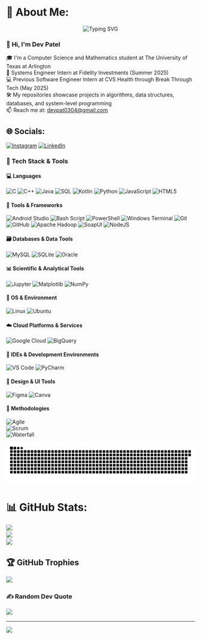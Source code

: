 # 💫 About Me:

<p align="center">
  <img src="https://readme-typing-svg.herokuapp.com?font=Fira+Code&pause=1000&color=F7F7F7&center=true&vCenter=true&width=1200&lines=Hello!+I'm+Dev+Patel!;Computer+Science+%26+Mathematics+Student+at+The+University+of+Texas+at+Arlington;Systems+Engineer+Intern+@+Fidelity+Investments;Previous+Software+Engineer+Intern+at+CVS+Health+(Break+Through+Tech);Code.+Debug.+Repeat." alt="Typing SVG" />
</p>

<h3 align="left">👋 <span style="animation: wave 2s infinite;">Hi, I'm Dev Patel</span></h3>

🎓 I'm a Computer Science and Mathematics student at The University of Texas at Arlington<br>💼 Systems Engineer Intern at Fidelity Investments (Summer 2025)<br>💻 Previous Software Engineer Intern at CVS Health through Break Through Tech (May 2025)<br>🛠️ My repositories showcase projects in algorithms, data structures, databases, and system-level programming<br>📫 Reach me at: devpat0304@gmail.com


## 🌐 Socials:
[![Instagram](https://img.shields.io/badge/Instagram-%23E4405F.svg?logo=Instagram&logoColor=white)](https://instagram.com/devpatella) [![LinkedIn](https://img.shields.io/badge/LinkedIn-%230077B5.svg?logo=linkedin&logoColor=white)](https://linkedin.com/in/devpat0304) 


### 🧰 Tech Stack & Tools

#### 💻 Languages
![C](https://img.shields.io/badge/c-%2300599C.svg?style=for-the-badge&logo=c&logoColor=white)
![C++](https://img.shields.io/badge/c++-%2300599C.svg?style=for-the-badge&logo=c%2B%2B&logoColor=white)
![Java](https://img.shields.io/badge/java-%23ED8B00.svg?style=for-the-badge&logo=openjdk&logoColor=white)
![SQL](https://img.shields.io/badge/SQL-%2307405e.svg?style=for-the-badge&logo=database&logoColor=white)
![Kotlin](https://img.shields.io/badge/kotlin-%237F52FF.svg?style=for-the-badge&logo=kotlin&logoColor=white)
![Python](https://img.shields.io/badge/python-3670A0?style=for-the-badge&logo=python&logoColor=ffdd54)
![JavaScript](https://img.shields.io/badge/javascript-%23323330.svg?style=for-the-badge&logo=javascript&logoColor=%23F7DF1E)
![HTML5](https://img.shields.io/badge/html5-%23E34F26.svg?style=for-the-badge&logo=html5&logoColor=white)

#### 🧪 Tools & Frameworks
![Android Studio](https://img.shields.io/badge/Android%20Studio-3DDC84.svg?style=for-the-badge&logo=android-studio&logoColor=white)
![Bash Script](https://img.shields.io/badge/bash_script-%23121011.svg?style=for-the-badge&logo=gnu-bash&logoColor=white)
![PowerShell](https://img.shields.io/badge/PowerShell-%235391FE.svg?style=for-the-badge&logo=powershell&logoColor=white)
![Windows Terminal](https://img.shields.io/badge/Windows%20Terminal-%234D4D4D.svg?style=for-the-badge&logo=windows-terminal&logoColor=white)
![Git](https://img.shields.io/badge/git-%23F05033.svg?style=for-the-badge&logo=git&logoColor=white)
![GitHub](https://img.shields.io/badge/github-%23121011.svg?style=for-the-badge&logo=github&logoColor=white)
![Apache Hadoop](https://img.shields.io/badge/Apache%20Hadoop-66CCFF?style=for-the-badge&logo=apachehadoop&logoColor=black)
![SoapUI](https://img.shields.io/badge/SoapUI-6CB33E?style=for-the-badge&logo=soapui&logoColor=white)
![NodeJS](https://img.shields.io/badge/node.js-6DA55F?style=for-the-badge&logo=node.js&logoColor=white)

#### 🗃️ Databases & Data Tools
![MySQL](https://img.shields.io/badge/mysql-4479A1.svg?style=for-the-badge&logo=mysql&logoColor=white)
![SQLite](https://img.shields.io/badge/sqlite-%2307405e.svg?style=for-the-badge&logo=sqlite&logoColor=white)
![Oracle](https://img.shields.io/badge/Oracle-F80000?style=for-the-badge&logo=oracle&logoColor=white)

#### 📊 Scientific & Analytical Tools
![Jupyter](https://img.shields.io/badge/Jupyter-%23F37626.svg?style=for-the-badge&logo=Jupyter&logoColor=white)
![Matplotlib](https://img.shields.io/badge/Matplotlib-%23ffffff.svg?style=for-the-badge&logo=Matplotlib&logoColor=black)
![NumPy](https://img.shields.io/badge/numpy-%23013243.svg?style=for-the-badge&logo=numpy&logoColor=white)

#### 🐧 OS & Environment
![Linux](https://img.shields.io/badge/linux-%23000000.svg?style=for-the-badge&logo=linux&logoColor=white)
![Ubuntu](https://img.shields.io/badge/ubuntu-E95420?style=for-the-badge&logo=ubuntu&logoColor=white)

#### ☁️ Cloud Platforms & Services
![Google Cloud](https://img.shields.io/badge/Google%20Cloud-4285F4?style=for-the-badge&logo=googlecloud&logoColor=white)
![BigQuery](https://img.shields.io/badge/BigQuery-669DF6?style=for-the-badge&logo=googlecloud&logoColor=white)

#### 🧰 IDEs & Development Environments
![VS Code](https://img.shields.io/badge/VS%20Code-007ACC.svg?style=for-the-badge&logo=visual-studio-code&logoColor=white)
![PyCharm](https://img.shields.io/badge/pycharm-000000?style=for-the-badge&logo=pycharm&logoColor=white)

#### 🎨 Design & UI Tools
![Figma](https://img.shields.io/badge/figma-%23F24E1E.svg?style=for-the-badge&logo=figma&logoColor=white)
![Canva](https://img.shields.io/badge/Canva-%2300C4CC.svg?style=for-the-badge&logo=Canva&logoColor=white)

#### 🧠 Methodologies
![Agile](https://img.shields.io/badge/Agile-%2300BFA5.svg?style=for-the-badge&logo=agile&logoColor=white)  
![Scrum](https://img.shields.io/badge/Scrum-%235C4EE5.svg?style=for-the-badge&logo=scrumalliance&logoColor=white)  
![Waterfall](https://img.shields.io/badge/Waterfall-%23A9A9A9.svg?style=for-the-badge&logo=project-management&logoColor=white)



<picture>
  <source media="(prefers-color-scheme: dark)" srcset="https://raw.githubusercontent.com/devpat0304/devpat0304/output/github-snake-dark.svg" />
  <source media="(prefers-color-scheme: light)" srcset="https://raw.githubusercontent.com/devpat0304/devpat0304/output/github-snake.svg" />
  <img alt="github-snake" src="https://raw.githubusercontent.com/devpat0304/devpat0304/output/github-snake.svg" />
</picture>

# 📊 GitHub Stats:
![](https://github-readme-stats.vercel.app/api?username=devpat0304&theme=highcontrast&hide_border=false&include_all_commits=true&count_private=true)<br/>
![](https://nirzak-streak-stats.vercel.app/?user=devpat0304&theme=highcontrast&hide_border=false)<br/>
![](https://github-readme-stats.vercel.app/api/top-langs/?username=devpat0304&theme=highcontrast&hide_border=false&include_all_commits=true&count_private=true&layout=compact)

## 🏆 GitHub Trophies
![](https://github-profile-trophy.vercel.app/?username=devpat0304&theme=radical&no-frame=false&no-bg=true&margin-w=4)

### ✍️ Random Dev Quote
![](https://quotes-github-readme.vercel.app/api?type=horizontal&theme=radical)

---
[![](https://visitcount.itsvg.in/api?id=devpat0304&icon=0&color=0)](https://visitcount.itsvg.in)

<!-- Proudly created with GPRM ( https://gprm.itsvg.in ) -->
